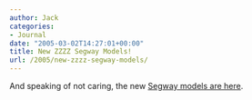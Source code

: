 ```yaml
---
author: Jack
categories:
- Journal
date: "2005-03-02T14:27:01+00:00"
title: New ZZZZ Segway Models!
url: /2005/new-zzzz-segway-models/
---
```


And speaking of not caring, the new [Segway models are here][1].

 [1]: http://news.com.com/Photos+Segway+revs+new+models/2009-1041_3-5594376.html?tag=st.prev